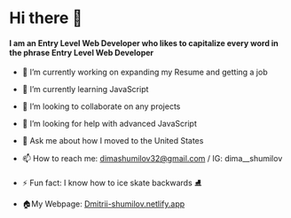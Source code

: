 # Hi there 👋

#### I am an Entry Level Web Developer who likes to capitalize every word in the phrase Entry Level Web Developer

- 🔭 I’m currently working on expanding my Resume and getting a job
- 🌱 I’m currently learning JavaScript
- 👯 I’m looking to collaborate on any projects
- 🤔 I’m looking for help with advanced JavaScript
- 💬 Ask me about how I moved to the United States
- 📫 How to reach me: dimashumilov32@gmail.com / IG: dima__shumilov
- ⚡ Fun fact: I know how to ice skate backwards ⛸️

- 🏠My Webpage: [Dmitrii-shumilov.netlify.app](https://dmitrii-shumilov.netlify.app)
